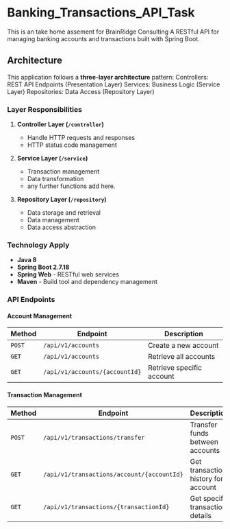 # Banking_Transactions_API_Task
This is an take home assement for BrainRidge Consulting
A RESTful API for managing banking accounts and transactions built with Spring Boot.
##  Architecture

This application follows a **three-layer architecture** pattern:
Controllers: REST API Endpoints (Presentation Layer)
Services: Business Logic (Service Layer)
Repositories: Data Access (Repository Layer)

### Layer Responsibilities
1. **Controller Layer (`/controller`)**
   - Handle HTTP requests and responses
   - HTTP status code management

2. **Service Layer (`/service`)**
   - Transaction management
   - Data transformation 
   - any further functions add here.

3. **Repository Layer (`/repository`)**
   - Data storage and retrieval
   - Data management
   - Data access abstraction

### Technology Apply

- **Java 8**
- **Spring Boot 2.7.18**
- **Spring Web** - RESTful web services
- **Maven** - Build tool and dependency management


### API Endpoints

#### Account Management
| Method | Endpoint | Description |
|--------|----------|-------------|
| `POST` | `/api/v1/accounts` | Create a new account |
| `GET` | `/api/v1/accounts` | Retrieve all accounts |
| `GET` | `/api/v1/accounts/{accountId}` | Retrieve specific account |

#### Transaction Management
| Method | Endpoint | Description |
|--------|----------|-------------|
| `POST` | `/api/v1/transactions/transfer` | Transfer funds between accounts |
| `GET` | `/api/v1/transactions/account/{accountId}` | Get transaction history for account |
| `GET` | `/api/v1/transactions/{transactionId}` | Get specific transaction details |


